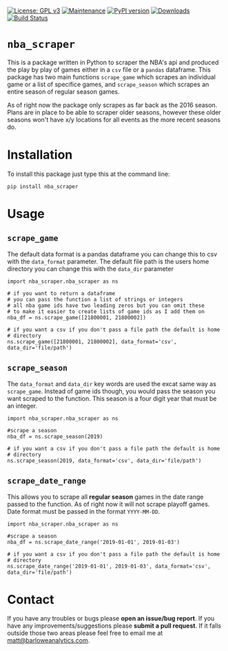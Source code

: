 [![License: GPL v3](https://img.shields.io/badge/License-GPLv3-blue.svg)](https://www.gnu.org/licenses/gpl-3.0)
[![Maintenance](https://img.shields.io/badge/Maintained%3F-yes-green.svg)](https://github.com/mcbarlowe/nba_scraper/commits/master)
[![PyPI version](https://badge.fury.io/py/nba-scraper.svg)](https://badge.fury.io/py/nba-scraper)
[![Downloads](https://pepy.tech/badge/nba-scraper)](https://pepy.tech/project/nba-scraper)
[![Build Status](https://travis-ci.org/mcbarlowe/nba_scraper.svg?branch=master)](https://travis-ci.org/mcbarlowe/nba_scraper)

# `nba_scraper`

This is a package written in Python to scraper the NBA's api and produced the
play by play of games either in a `csv` file or a `pandas` dataframe. This package
has two main functions `scrape_game` which scrapes an individual game or a list
of specifice games, and `scrape_season` which scrapes an entire season of regular
season games.

As of right now the package only scrapes as far back as the 2016 season. Plans
are in place to be able to scraper older seasons, however these older seasons
won't have x/y locations for all events as the more recent seasons do.

# Installation

To install this package just type this at the command line:

    pip install nba_scraper

# Usage

## `scrape_game`

The default data format is a pandas dataframe you can change this to csv
with the `data_format` parameter. The default file path is the
users home directory you can change this with the `data_dir` parameter

    import nba_scraper.nba_scraper as ns

    # if you want to return a dataframe
    # you can pass the function a list of strings or integers
    # all nba game ids have two leading zeros but you can omit these
    # to make it easier to create lists of game ids as I add them on
    nba_df = ns.scrape_game([21800001, 21800002])

    # if you want a csv if you don't pass a file path the default is home
    # directory
    ns.scrape_game([21800001, 21800002], data_format='csv', data_dir='file/path')

## `scrape_season`

The `data_format` and `data_dir` key words are used the excat same way as
`scrape_game`. Instead of game ids though, you would pass the season you want
scraped to the function. This season is a four digit year that must be an
integer.

    import nba_scraper.nba_scraper as ns

    #scrape a season
    nba_df = ns.scrape_season(2019)

    # if you want a csv if you don't pass a file path the default is home
    # directory
    ns.scrape_season(2019, data_format='csv', data_dir='file/path')

## `scrape_date_range`

This allows you to scrape all **regular season** games in the date range passed to
the function. As of right now it will not scrape playoff games. Date format must
be passed in the format `YYYY-MM-DD`.

    import nba_scraper.nba_scraper as ns

    #scrape a season
    nba_df = ns.scrape_date_range('2019-01-01', 2019-01-03')

    # if you want a csv if you don't pass a file path the default is home
    # directory
    ns.scrape_date_range('2019-01-01', 2019-01-03', data_format='csv', data_dir='file/path')

# Contact

If you have any troubles or bugs please **open an issue/bug report**. If you have
any improvements/suggestions please **submit a pull request**. If it falls outside
those two areas please feel free to email me at
[matt@barloweanalytics.com](mailto:matt@barloweanalytics.com).




